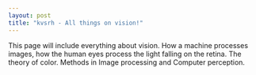 ```yaml
---
layout: post
title: "kvsrh - All things on vision!"
---
```


This page will include everything about vision. How a machine processes images, how the human eyes process the light falling on the retina. The theory of color. Methods in Image processing and Computer perception. 

